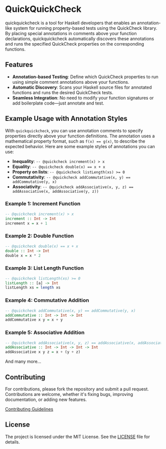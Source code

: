 # QuickQuickCheck

quickquickcheck is a tool for Haskell developers that enables an annotation-like system for running property-based tests using the QuickCheck library. By placing special annotations in comments above your function declarations, quickquickcheck automatically discovers these annotations and runs the specified QuickCheck properties on the corresponding functions.

## Features

- **Annotation-based Testing**: Define which QuickCheck properties to run using simple comment annotations above your functions.
- **Automatic Discovery**: Scans your Haskell source files for annotated functions and runs the desired QuickCheck tests.
- **Seamless Integration**: No need to modify your function signatures or add boilerplate code—just annotate and test.

## Example Usage with Annotation Styles

With `quickquickcheck`, you can use annotation comments to specify properties directly above your function definitions. The annotation uses a mathematical property format, such as `f(x) == g(x)`, to describe the expected behavior. Here are some example styles of annotations you can use:

- **Inequality**: `-- @quickcheck increment(x) > x`
- **Equality**: `-- @quickcheck double(x) == x + x`
- **Property on lists**: `-- @quickcheck listLength(xs) >= 0`
- **Commutativity**: `-- @quickcheck addCommutative(x, y) == addCommutative(y, x)`
- **Associativity**: `-- @quickcheck addAssociative(x, y, z) == addAssociative(x, addAssociative(y, z))`

### Example 1: Increment Function

```haskell
-- @quickcheck increment(x) > x
increment :: Int -> Int
increment x = x + 1
```

### Example 2: Double Function

```haskell
-- @quickcheck double(x) == x + x
double :: Int -> Int
double x = x * 2
```

### Example 3: List Length Function

```haskell
-- @quickcheck listLength(xs) >= 0
listLength :: [a] -> Int
listLength xs = length xs
```

### Example 4: Commutative Addition

```haskell
-- @quickcheck addCommutative(x, y) == addCommutative(y, x)
addCommutative :: Int -> Int -> Int
addCommutative x y = x + y
```

### Example 5: Associative Addition

```haskell
-- @quickcheck addAssociative(x, y, z) == addAssociative(x, addAssociative(y, z))
addAssociative :: Int -> Int -> Int -> Int
addAssociative x y z = x + (y + z)
```

And many more...

## Contributing

For contributions, please fork the repository and submit a pull request. Contributions are welcome, whether it's fixing bugs, improving documentation, or adding new features.

[Contributing Guidelines](CONTRIBUTING)

## License

The project is licensed under the MIT License. See the [LICENSE](LICENSE) file for details.